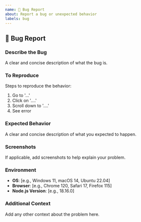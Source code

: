 ```yaml
---
name: 🐛 Bug Report
about: Report a bug or unexpected behavior
labels: bug
---
```


## 🐛 Bug Report

### Describe the Bug
A clear and concise description of what the bug is.

### To Reproduce
Steps to reproduce the behavior:
1. Go to '...'
2. Click on '....'
3. Scroll down to '....'
4. See error

### Expected Behavior
A clear and concise description of what you expected to happen.

### Screenshots
If applicable, add screenshots to help explain your problem.

### Environment
- **OS**: [e.g., Windows 11, macOS 14, Ubuntu 22.04]
- **Browser**: [e.g., Chrome 120, Safari 17, Firefox 115]
- **Node.js Version**: [e.g., 18.16.0]

### Additional Context
Add any other context about the problem here.
